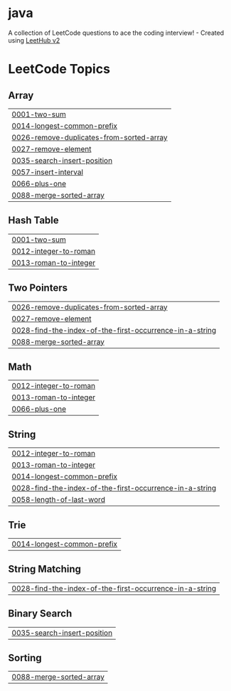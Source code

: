 # java
A collection of LeetCode questions to ace the coding interview! - Created using [LeetHub v2](https://github.com/arunbhardwaj/LeetHub-2.0)

<!---LeetCode Topics Start-->
# LeetCode Topics
## Array
|  |
| ------- |
| [0001-two-sum](https://github.com/niharika-25bisen/java/tree/master/0001-two-sum) |
| [0014-longest-common-prefix](https://github.com/niharika-25bisen/java/tree/master/0014-longest-common-prefix) |
| [0026-remove-duplicates-from-sorted-array](https://github.com/niharika-25bisen/java/tree/master/0026-remove-duplicates-from-sorted-array) |
| [0027-remove-element](https://github.com/niharika-25bisen/java/tree/master/0027-remove-element) |
| [0035-search-insert-position](https://github.com/niharika-25bisen/java/tree/master/0035-search-insert-position) |
| [0057-insert-interval](https://github.com/niharika-25bisen/java/tree/master/0057-insert-interval) |
| [0066-plus-one](https://github.com/niharika-25bisen/java/tree/master/0066-plus-one) |
| [0088-merge-sorted-array](https://github.com/niharika-25bisen/java/tree/master/0088-merge-sorted-array) |
## Hash Table
|  |
| ------- |
| [0001-two-sum](https://github.com/niharika-25bisen/java/tree/master/0001-two-sum) |
| [0012-integer-to-roman](https://github.com/niharika-25bisen/java/tree/master/0012-integer-to-roman) |
| [0013-roman-to-integer](https://github.com/niharika-25bisen/java/tree/master/0013-roman-to-integer) |
## Two Pointers
|  |
| ------- |
| [0026-remove-duplicates-from-sorted-array](https://github.com/niharika-25bisen/java/tree/master/0026-remove-duplicates-from-sorted-array) |
| [0027-remove-element](https://github.com/niharika-25bisen/java/tree/master/0027-remove-element) |
| [0028-find-the-index-of-the-first-occurrence-in-a-string](https://github.com/niharika-25bisen/java/tree/master/0028-find-the-index-of-the-first-occurrence-in-a-string) |
| [0088-merge-sorted-array](https://github.com/niharika-25bisen/java/tree/master/0088-merge-sorted-array) |
## Math
|  |
| ------- |
| [0012-integer-to-roman](https://github.com/niharika-25bisen/java/tree/master/0012-integer-to-roman) |
| [0013-roman-to-integer](https://github.com/niharika-25bisen/java/tree/master/0013-roman-to-integer) |
| [0066-plus-one](https://github.com/niharika-25bisen/java/tree/master/0066-plus-one) |
## String
|  |
| ------- |
| [0012-integer-to-roman](https://github.com/niharika-25bisen/java/tree/master/0012-integer-to-roman) |
| [0013-roman-to-integer](https://github.com/niharika-25bisen/java/tree/master/0013-roman-to-integer) |
| [0014-longest-common-prefix](https://github.com/niharika-25bisen/java/tree/master/0014-longest-common-prefix) |
| [0028-find-the-index-of-the-first-occurrence-in-a-string](https://github.com/niharika-25bisen/java/tree/master/0028-find-the-index-of-the-first-occurrence-in-a-string) |
| [0058-length-of-last-word](https://github.com/niharika-25bisen/java/tree/master/0058-length-of-last-word) |
## Trie
|  |
| ------- |
| [0014-longest-common-prefix](https://github.com/niharika-25bisen/java/tree/master/0014-longest-common-prefix) |
## String Matching
|  |
| ------- |
| [0028-find-the-index-of-the-first-occurrence-in-a-string](https://github.com/niharika-25bisen/java/tree/master/0028-find-the-index-of-the-first-occurrence-in-a-string) |
## Binary Search
|  |
| ------- |
| [0035-search-insert-position](https://github.com/niharika-25bisen/java/tree/master/0035-search-insert-position) |
## Sorting
|  |
| ------- |
| [0088-merge-sorted-array](https://github.com/niharika-25bisen/java/tree/master/0088-merge-sorted-array) |
<!---LeetCode Topics End-->